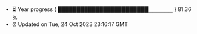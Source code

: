 - ⏳ Year progress { ████████████████████████▁▁▁▁▁▁ } 81.36 %
- ⏰ Updated on Tue, 24 Oct 2023 23:16:17 GMT

